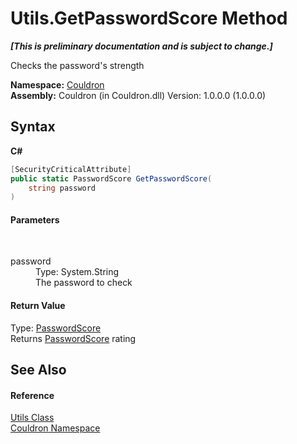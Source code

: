 # Utils.GetPasswordScore Method 
 _**\[This is preliminary documentation and is subject to change.\]**_

Checks the password's strength

**Namespace:**&nbsp;<a href="N_Couldron">Couldron</a><br />**Assembly:**&nbsp;Couldron (in Couldron.dll) Version: 1.0.0.0 (1.0.0.0)

## Syntax

**C#**<br />
``` C#
[SecurityCriticalAttribute]
public static PasswordScore GetPasswordScore(
	string password
)
```


#### Parameters
&nbsp;<dl><dt>password</dt><dd>Type: System.String<br />The password to check</dd></dl>

#### Return Value
Type: <a href="T_Couldron_Core_PasswordScore">PasswordScore</a><br />Returns <a href="T_Couldron_Core_PasswordScore">PasswordScore</a> rating

## See Also


#### Reference
<a href="T_Couldron_Utils">Utils Class</a><br /><a href="N_Couldron">Couldron Namespace</a><br />